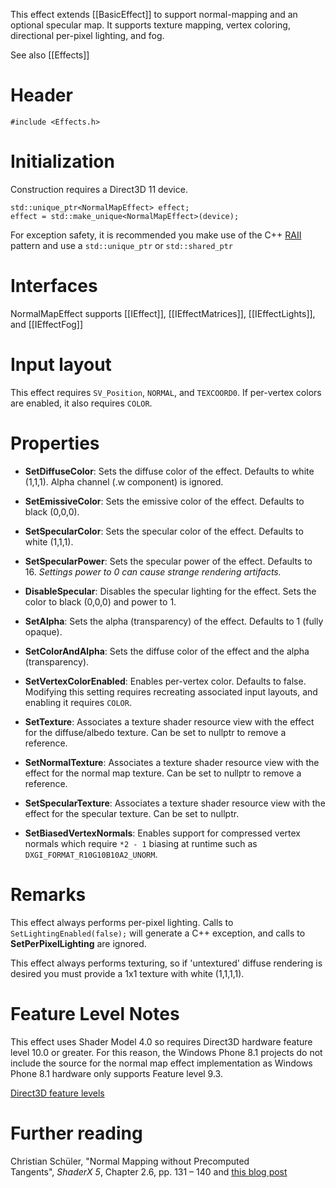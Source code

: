 This effect extends [[BasicEffect]] to support normal-mapping and an optional specular map. It supports texture mapping, vertex coloring, directional per-pixel lighting, and fog.

See also [[Effects]]

# Header
    #include <Effects.h>

# Initialization
Construction requires a Direct3D 11 device.

    std::unique_ptr<NormalMapEffect> effect;
    effect = std::make_unique<NormalMapEffect>(device);

For exception safety, it is recommended you make use of the C++ [RAII](http://en.wikipedia.org/wiki/Resource_Acquisition_Is_Initialization) pattern and use a ``std::unique_ptr`` or ``std::shared_ptr``

# Interfaces

NormalMapEffect supports [[IEffect]], [[IEffectMatrices]], [[IEffectLights]], and [[IEffectFog]]

# Input layout
This effect requires ``SV_Position``, ``NORMAL``, and ``TEXCOORD0``. If per-vertex colors are enabled, it also requires ``COLOR``.

# Properties

* **SetDiffuseColor**: Sets the diffuse color of the effect. Defaults to white (1,1,1). Alpha channel (.w component) is ignored.

* **SetEmissiveColor**: Sets the emissive color of the effect. Defaults to black (0,0,0).

* **SetSpecularColor**: Sets the specular color of the effect. Defaults to white (1,1,1).

* **SetSpecularPower**: Sets the specular power of the effect. Defaults to 16. _Settings power to 0 can cause strange rendering artifacts._

* **DisableSpecular**: Disables the specular lighting for the effect. Sets the color to black (0,0,0) and power to 1.

* **SetAlpha**: Sets the alpha (transparency) of the effect. Defaults to 1 (fully opaque).

* **SetColorAndAlpha**: Sets the diffuse color of the effect and the alpha (transparency).

* **SetVertexColorEnabled**: Enables per-vertex color. Defaults to false. Modifying this setting requires recreating associated input layouts, and enabling it requires ``COLOR``.

* **SetTexture**: Associates a texture shader resource view with the effect for the diffuse/albedo texture. Can be set to nullptr to remove a reference.

* **SetNormalTexture**: Associates a texture shader resource view with the effect for the normal map texture. Can be set to nullptr to remove a reference.

* **SetSpecularTexture**: Associates a texture shader resource view with the effect for the specular texture. Can be set to nullptr.

* **SetBiasedVertexNormals**: Enables support for compressed vertex normals which require ``*2 - 1`` biasing at runtime such as ``DXGI_FORMAT_R10G10B10A2_UNORM``.

# Remarks

This effect always performs per-pixel lighting. Calls to ``SetLightingEnabled(false);`` will generate a C++ exception, and calls to **SetPerPixelLighting** are ignored.

This effect always performs texturing, so if 'untextured' diffuse rendering is desired you must provide a 1x1 texture with white (1,1,1,1).

# Feature Level Notes

This effect uses Shader Model 4.0 so requires Direct3D hardware feature level 10.0 or greater. For this reason, the Windows Phone 8.1 projects do not include the source for the normal map effect implementation as Windows Phone 8.1 hardware only supports Feature level 9.3.

[Direct3D feature levels](http://msdn.microsoft.com/en-us/library/windows/desktop/ff476876.aspx)

# Further reading

Christian Schüler, "Normal Mapping without Precomputed Tangents", *ShaderX 5*, Chapter 2.6, pp. 131 – 140 and [this blog post](http://www.thetenthplanet.de/archives/1180)